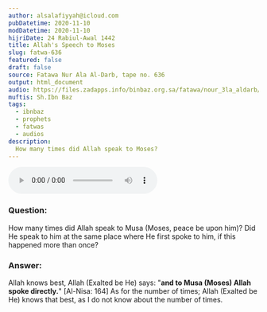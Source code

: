 ```yaml
---
author: alsalafiyyah@icloud.com
pubDatetime: 2020-11-10
modDatetime: 2020-11-10
hijriDate: 24 Rabiul-Awal 1442
title: Allah's Speech to Moses
slug: fatwa-636
featured: false
draft: false
source: Fatawa Nur Ala Al-Darb, tape no. 636
output: html_document
audio: https://files.zadapps.info/binbaz.org.sa/fatawa/nour_3la_aldarb/nour_636/nour_63614.mp3
muftis: Sh.Ibn Baz
tags:
  - ibnbaz
  - prophets
  - fatwas
  - audios
description:
  How many times did Allah speak to Moses? 
---
```


<audio controls>
 <source src="https://files.zadapps.info/binbaz.org.sa/fatawa/nour_3la_aldarb/nour_636/nour_63614.mp3" type="audio/mpeg"/><p>Your browser does not support the audio element.</p>
</audio>

### Question:
How many times did Allah speak to Musa (Moses, peace be upon him)? Did He speak to him at the same place where He first spoke to him, if this happened more than once? 

### Answer:
Allah knows best, Allah (Exalted be He) says: "**and to Musa (Moses) Allah spoke directly.**" [Al-Nisa: 164] As for the number of times; Allah (Exalted be He) knows that best, as I do not know about the number of times.
